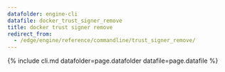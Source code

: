 ```yaml
---
datafolder: engine-cli
datafile: docker_trust_signer_remove
title: docker trust signer remove
redirect_from:
  - /edge/engine/reference/commandline/trust_signer_remove/
---
```


<!--
Sorry, but the contents of this page are automatically generated from
Docker's source code. If you want to suggest a change to the text that appears
here, you'll need to find the string by searching this repo:

https://github.com/docker/cli
-->

{% include cli.md datafolder=page.datafolder datafile=page.datafile %}
